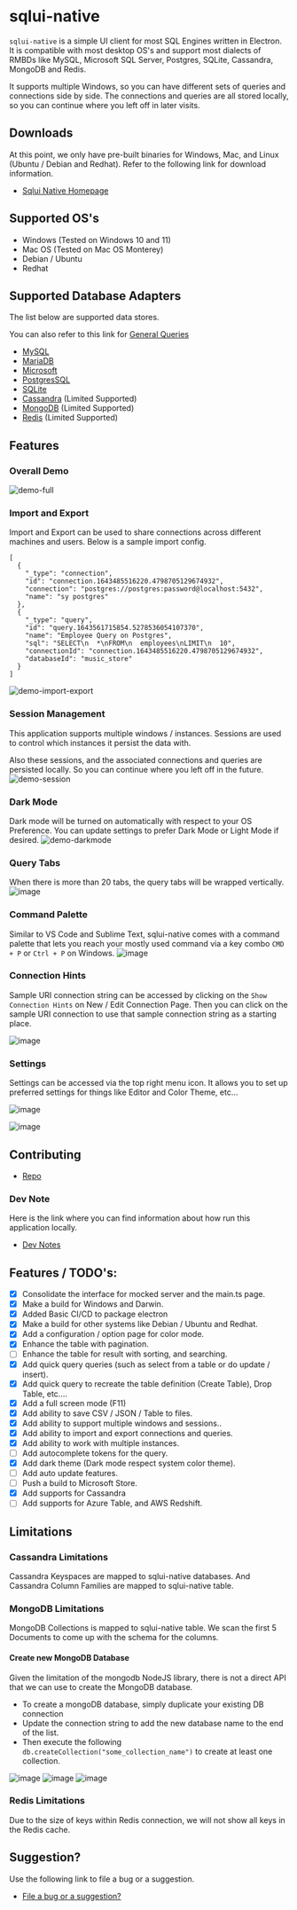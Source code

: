 # sqlui-native

`sqlui-native` is a simple UI client for most SQL Engines written in Electron. It is compatible with most desktop OS's and support most dialects of RMBDs like MySQL, Microsoft SQL Server, Postgres, SQLite, Cassandra, MongoDB and Redis.

It supports multiple Windows, so you can have different sets of queries and connections side by side. The connections and queries are all stored locally, so you can continue where you left off in later visits.

## Downloads
At this point, we only have pre-built binaries for Windows, Mac, and Linux (Ubuntu / Debian and Redhat). Refer to the following link for download information.
- [Sqlui Native Homepage](https://synle.github.io/sqlui-native)

## Supported OS's
- Windows (Tested on Windows 10 and 11)
- Mac OS (Tested on Mac OS Monterey)
- Debian / Ubuntu
- Redhat

## Supported Database Adapters
The list below are supported data stores.

You can also refer to this link for [General Queries](https://synle.github.io/sqlui-native/guides)

- [MySQL](https://synle.github.io/sqlui-native/guides#mysql)
- [MariaDB](https://synle.github.io/sqlui-native/guides#mariadb)
- [Microsoft](https://synle.github.io/sqlui-native/guides#mssql)
- [PostgresSQL](https://synle.github.io/sqlui-native/guides#postgres)
- [SQLite](https://synle.github.io/sqlui-native/guides#sqlite)
- [Cassandra](https://synle.github.io/sqlui-native/guides#cassandra) (Limited Supported)
- [MongoDB](https://synle.github.io/sqlui-native/guides#mongodb) (Limited Supported)
- [Redis](https://synle.github.io/sqlui-native/guides#redis) (Limited Supported)


## Features
### Overall Demo
![demo-full](https://user-images.githubusercontent.com/3792401/151750703-419b66f2-938b-4edd-b852-97bfdfa12efd.gif)


### Import and Export
Import and Export can be used to share connections across different machines and users. Below is a sample import config.
```
[
  {
    "_type": "connection",
    "id": "connection.1643485516220.4798705129674932",
    "connection": "postgres://postgres:password@localhost:5432",
    "name": "sy postgres"
  },
  {
    "_type": "query",
    "id": "query.1643561715854.5278536054107370",
    "name": "Employee Query on Postgres",
    "sql": "SELECT\n  *\nFROM\n  employees\nLIMIT\n  10",
    "connectionId": "connection.1643485516220.4798705129674932",
    "databaseId": "music_store"
  }
]
```
![demo-import-export](https://user-images.githubusercontent.com/3792401/151750721-9ea1ab38-e185-40dd-ba4d-71d28f3ae1d6.gif)


### Session Management
This application supports multiple windows / instances. Sessions are used to control which instances it persist the data with.

Also these sessions, and the associated connections and queries are persisted locally. So you can continue where you left off in the future.
![demo-session](https://user-images.githubusercontent.com/3792401/151750740-10ff3497-11b4-4026-bd39-c34b80bc1e3a.gif)

### Dark Mode
Dark mode will be turned on automatically with respect to your OS Preference. You can update settings to prefer Dark Mode or Light Mode if desired.
![demo-darkmode](https://user-images.githubusercontent.com/3792401/151746840-e4889ae1-cab9-4ade-b56b-5a4dbb654712.gif)


### Query Tabs
When there is more than 20 tabs, the query tabs will be wrapped vertically.
![image](https://user-images.githubusercontent.com/3792401/152028900-400605a2-0cb0-48df-9249-8ce060d3a256.png)

### Command Palette
Similar to VS Code and Sublime Text, sqlui-native comes with a command palette that lets you reach your mostly used command via a key combo `CMD + P` or `Ctrl + P` on Windows.
![image](https://user-images.githubusercontent.com/3792401/152029205-5798c53d-6304-40dc-b9d8-11700bfc03f2.png)

### Connection Hints
Sample URI connection string can be accessed by clicking on the `Show Connection Hints` on New / Edit Connection Page. Then you can click on the sample URI connection to use that sample connection string as a starting place.

![image](https://user-images.githubusercontent.com/3792401/152658433-74fdb868-293c-46b4-8bc3-ec0008f32b2d.png)


### Settings
Settings can be accessed via the top right menu icon. It allows you to set up preferred settings for things like Editor and Color Theme, etc...

![image](https://user-images.githubusercontent.com/3792401/152658383-10a204b8-ab45-46be-87f3-03084cc2ae7a.png)

![image](https://user-images.githubusercontent.com/3792401/152658348-fc4c295f-0b45-463b-b543-7a97101669c8.png)


## Contributing
- [Repo](https://github.com/synle/sqlui-native)

### Dev Note
Here is the link where you can find information about how run this application locally.
- [Dev Notes](https://github.com/synle/sqlui-native/blob/main/DEV.md)

## Features / TODO's:
- [X] Consolidate the interface for mocked server and the main.ts page.
- [X] Make a build for Windows and Darwin.
- [X] Added Basic CI/CD to package electron
- [X] Make a build for other systems like Debian / Ubuntu and Redhat.
- [X] Add a configuration / option page for color mode.
- [X] Enhance the table with pagination.
- [ ] Enhance the table for result with sorting, and searching.
- [X] Add quick query queries (such as select from a table or do update / insert).
- [X] Add quick query to recreate the table definition (Create Table), Drop Table, etc....
- [X] Add a full screen mode (F11)
- [X] Add ability to save CSV / JSON / Table to files.
- [X] Add ability to support multiple windows and sessions..
- [X] Add ability to import and export connections and queries.
- [X] Add ability to work with multiple instances.
- [ ] Add autocomplete tokens for the query.
- [X] Add dark theme (Dark mode respect system color theme).
- [ ] Add auto update features.
- [ ] Push a build to Microsoft Store.
- [X] Add supports for Cassandra
- [ ] Add supports for Azure Table, and AWS Redshift.

## Limitations

### Cassandra Limitations
Cassandra Keyspaces are mapped to sqlui-native databases. And Cassandra Column Families are mapped to sqlui-native table.

### MongoDB Limitations
MongoDB Collections is mapped to sqlui-native table. We scan the first 5 Documents to come up with the schema for the columns.

#### Create new MongoDB Database
Given the limitation of the mongodb NodeJS library, there is not a direct API that we can use to create the MongoDB database. 

- To create a mongoDB database, simply duplicate your existing DB connection
- Update the connection string to add the new database name to the end of the list.
- Then execute the following `db.createCollection("some_collection_name")` to create at least one collection.

![image](https://user-images.githubusercontent.com/3792401/153538969-613f34e9-ce61-470d-ab4c-92f2c6db2196.png)
![image](https://user-images.githubusercontent.com/3792401/153538995-0ea825b9-124e-4799-9af0-3c7dc2255f5d.png)
![image](https://user-images.githubusercontent.com/3792401/153539332-5a78867d-f454-45eb-8ff1-a82a6b91be1a.png)


### Redis Limitations
Due to the size of keys within Redis connection, we will not show all keys in the Redis cache.

## Suggestion?
Use the following link to file a bug or a suggestion.
- [File a bug or a suggestion?](https://github.com/synle/sqlui-native/issues/new)

